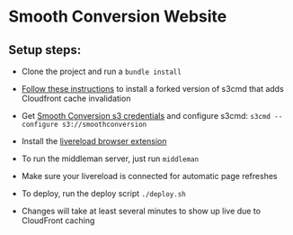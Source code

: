 
Smooth Conversion Website
=========================

Setup steps:
------------

- Clone the project and run a `bundle install`

- [Follow these instructions](http://www.whatwherewhy.me/blog/2012/01/15/an-update-to-s3cmd-to-add-cloudfront-invalidation-for-s3-static-websites/) to install a forked version of s3cmd that adds Cloudfront cache invalidation

- Get [Smooth Conversion s3 credentials](https://console.aws.amazon.com/iam/home?#security_credential) and configure s3cmd: `s3cmd --configure s3://smoothconversion`

- Install the [livereload browser extension](https://chrome.google.com/webstore/detail/livereload/jnihajbhpnppcggbcgedagnkighmdlei?hl=en)

- To run the middleman server, just run `middleman`

- Make sure your livereload is connected for automatic page refreshes

- To deploy, run the deploy script `./deploy.sh`

- Changes will take at least several minutes to show up live due to CloudFront caching
